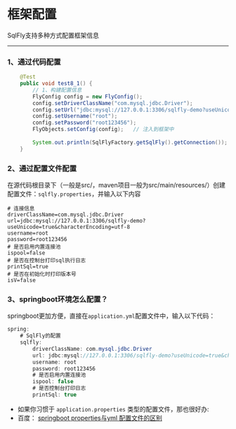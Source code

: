 # 框架配置
SqlFly支持多种方式配置框架信息

--- 
### 1、通过代码配置
``` java 
	@Test
	public void test8_1() {
		// 1、构建配置信息 
		FlyConfig config = new FlyConfig();
		config.setDriverClassName("com.mysql.jdbc.Driver");
		config.setUrl("jdbc:mysql://127.0.0.1:3306/sqlfly-demo?useUnicode=true&characterEncoding=utf-8");
		config.setUsername("root");
		config.setPassword("root123456");
		FlyObjects.setConfig(config);	// 注入到框架中
		
		System.out.println(SqlFlyFactory.getSqlFly().getConnection());	// 测试
	}
```

### 2、通过配置文件配置
在源代码根目录下（一般是src/，maven项目一般为src/main/resources/）创建配置文件：`sqlfly.properties`，并输入以下内容
```
# 连接信息
driverClassName=com.mysql.jdbc.Driver
url=jdbc:mysql://127.0.0.1:3306/sqlfly-demo?useUnicode=true&characterEncoding=utf-8
username=root
password=root123456
# 是否启用内置连接池 
ispool=false
# 是否在控制台打印sql执行日志
printSql=true
# 是否在初始化时打印版本号
isV=false
```

### 3、springboot环境怎么配置？
springboot更加方便，直接在`application.yml`配置文件中，输入以下代码：

``` java
spring: 
    # SqlFly的配置 
    sqlfly: 
        driverClassName: com.mysql.jdbc.Driver
        url: jdbc:mysql://127.0.0.1:3306/sqlfly-demo?useUnicode=true&characterEncoding=utf-8
        username: root
        password: root123456 
        # 是否启用内置连接池 
        ispool: false
        # 是否控制台打印日志 
        printSql: true 
```

- 如果你习惯于 `application.properties` 类型的配置文件，那也很好办: 
- 百度： [springboot properties与yml 配置文件的区别](https://www.baidu.com/s?ie=UTF-8&wd=springboot%20properties%E4%B8%8Eyml%20%E9%85%8D%E7%BD%AE%E6%96%87%E4%BB%B6%E7%9A%84%E5%8C%BA%E5%88%AB)



